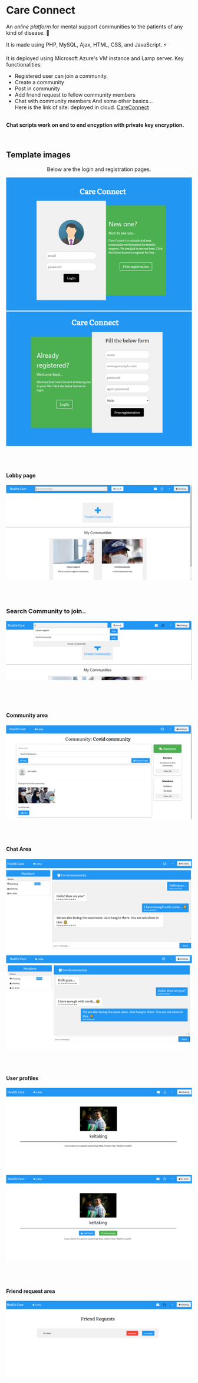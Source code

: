 # Care Connect
An *online platform* for mental support communities to the patients of any kind of disease. :wave:

It is made using PHP, MySQL, Ajax, HTML, CSS, and JavaScript. :zap:

It is deployed using Microsoft Azure's VM instance and Lamp server.
Key functionalities:
- Registered user can join a community.
- Create a community
- Post in community
- Add friend request to fellow community members
- Chat with community members
And some other basics...<br>
Here is the link of site: deployed in cloud. 
<a href="http://careconnect.centralus.cloudapp.azure.com/">CareConnect</a>
<br>
<b>Chat scripts work on end to end encyption with private key encryption.</b>

<p align="center"><b><br><h2 display="inline-block">Template images</h2></b></p>

<p align="center" font-size="21px">Below are the login and registration pages.</p>
<p align="center">
  
  <img src="https://github.com/Kelta-King/Kelta-King/blob/master/Images/login.PNG" title="Login Page">
<br>
  <img src="https://github.com/Kelta-King/Kelta-King/blob/master/Images/Registration.PNG" title="Registration Page">
  
</p>
<br>
<br>
<h4 display="inline-block">Lobby page</h4>
<p align="center">
  
  <img src="https://github.com/Kelta-King/Kelta-King/blob/master/Images/lobby.PNG" title="Registration Page">

</p>
<br>
<br>
<h3 display="inline-block">Search Community to join..</h3>

<p align="center">
  
  <img src="https://github.com/Kelta-King/Kelta-King/blob/master/Images/searchAndJoinCommunity.PNG" title="Registration Page">

</p>
<br>
<br>
<br>
<h4 display="inline-block">Community area</h4>
<p align="center">
  
  <img src="https://github.com/Kelta-King/Kelta-King/blob/master/Images/communityArea.PNG" title="Registration Page">

</p>
<br>
<br>
<h4 display="inline-block">Chat Area</h4>
<p align="center">
  
  <img src="https://github.com/Kelta-King/Kelta-King/blob/master/Images/chatAreaOne.PNG" title="Registration Page">
  <br>
  <img src="https://github.com/Kelta-King/Kelta-King/blob/master/Images/chatAreaTwo.PNG" title="Registration Page">
  

</p>
<br>
<br>
<h4 display="inline-block">User profiles</h4>
<p align="center">
  
  <img src="https://github.com/Kelta-King/Kelta-King/blob/master/Images/personalProfile.PNG" title="Registration Page">
  <img src="https://github.com/Kelta-King/Kelta-King/blob/master/Images/otherUserProfile.PNG" title="Registration Page">
  

</p>
<br>
<br>
<h4 display="inline-block">Friend request area</h4>
<p align="center">
  
  <img src="https://github.com/Kelta-King/Kelta-King/blob/master/Images/friendRequestArea.PNG" title="Registration Page">
  

</p>
